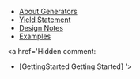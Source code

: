   * [About Generators](AboutGenerators.md)
  * [Yield Statement](YieldStatement.md)
  * [Design Notes](DesignNotes.md)
  * [Examples](Examples.md)

<a href='Hidden comment: 
* [GettingStarted Getting Started]
'></a>